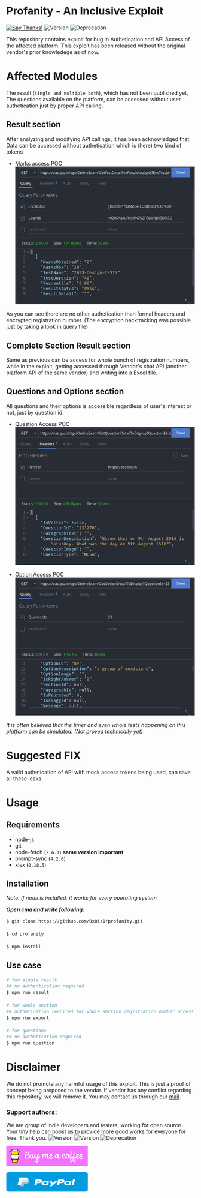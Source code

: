 # Profanity - An Inclusive Exploit

[![Say Thanks!](https://img.shields.io/badge/Say%20Thanks-!-1EAEDB.svg)](https://saythanks.io/to/0x0is1off@gmail.com)
![Version](https://img.shields.io/badge/Version-1.0.1-red)
![Deprecation](https://img.shields.io/badge/Deprecation-No-orange)


This repository contains exploit for bug in Authetication and API Access of the affected platform. This exploit has been released without the original vendor's prior knowledege as of now.

# Affected Modules
The result (`single and multiple both`), which has not been published yet, The questions available on the platform, can be accessed without user authetication just by proper API calling.

## Result section
After analyzing and modifying API callings, it has been acknowledged that Data can be accessed without authetication which is (here) two kind of tokens
- Marks access POC
![POCSS-1](./resources/POCSS1.png)

As you can see there are no other authetication than formal headers and encrypted registration number. (The encryption backtracking was possible just by taking a look in query file).

## Complete Section Result section
Same as previous can be access for whole bunch of registration numbers, while in the exploit, getting accessed through Vendor's chat API (another platform API of the same vendor) and writing into a Excel file.

## Questions and Options section
All questions and their options is accessible regardless of user's interest or not, just by question id.

- Question Access POC
![POCSS-2](./resources/POCSS2.png)

- Option Access POC
![POCSS-3](./resources/POCSS3.png)

*It is often believed that the timer and even whole tests happening on this platform can be simulated. (Not proved technically yet)*

# Suggested FIX
A valid authetication of API with mock access tokens being used, can save all these leaks.

# Usage

## Requirements
- node-js
- git
- node-fetch (`2.6.1`) **same version important**
- prompt-sync (`4.2.0`)
- xlsx (`0.18.5`)

## Installation
*Note: If node is installed, it works for every operating system*

***Open cmd and write following:***
```sh
$ git clone https://github.com/0x0is1/profanity.git

$ cd profanity

$ npm install
```

## Use case

```sh
# for single result
## no authentication required
$ npm run result

# for whole section
## authetication required for whole section registration number access
$ npm run export

# for questions
## no authetication required
$ npm run question
```

# Disclaimer
We do not promote any harmful usage of this exploit. This is just a proof of concept being proposed to the vendor. If vendor has any conflict regarding this repository, we will remove it. You may contact us through our [mail](mailto://0x0is1@protonmail.com).

### **Support authors**:
We are group of indie developers and testers, working for open source. Your tiny help can boost us to provide more good works for everyone for free.
Thank you.
![Version](https://img.shields.io/badge/Version-1.0.1-red)
![Version](https://img.shields.io/badge/Version-1.0.1-red)
![Deprecation](https://img.shields.io/badge/Deprecation-No-orange)


[![Donate](https://raw.githubusercontent.com/0x0is1/inproject-asset-container/master//default-pink.png)](https://www.buymeacoffee.com/6dciIwk)

[![Donate](https://raw.githubusercontent.com/0x0is1/inproject-asset-container/master//-460.png)](https://paypal.me/0x0is1?locale.x=en_GB)
